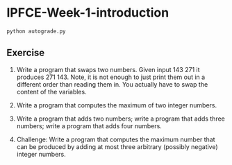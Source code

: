 # IPFCE-Week-1-introduction

```bash
python autograde.py
```

## Exercise

1. Write a program that swaps two numbers. Given input 143 271 it produces 271 143.
   Note, it is not enough to just print them out in a different order than reading them
   in. You actually have to swap the content of the variables.

2. Write a program that computes the maximum of two integer numbers.

3. Write a program that adds two numbers; write a program that adds three numbers;
   write a program that adds four numbers.

4. Challenge: Write a program that computes the maximum number that can be
   produced by adding at most three arbitrary (possibly negative) integer numbers.
